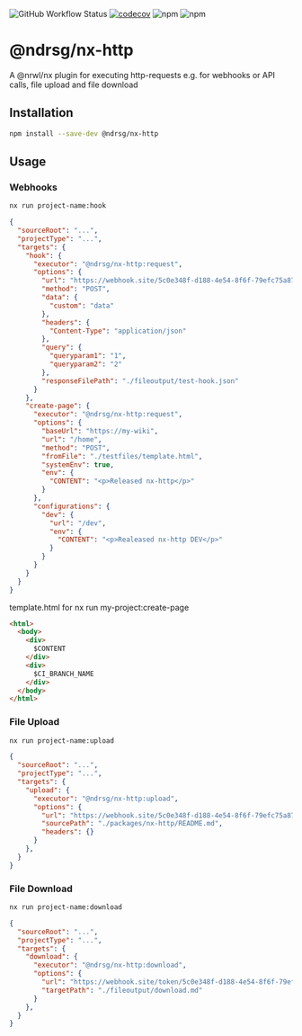 ![GitHub Workflow Status](https://img.shields.io/github/workflow/status/ndrsg/nx-ext/Test)
[![codecov](https://codecov.io/gh/ndrsg/nx-ext/branch/main/graph/badge.svg?token=GQVAC57U3Q)](https://codecov.io/gh/ndrsg/nx-ext)
![npm](https://img.shields.io/npm/v/@ndrsg/nx-http?label=%40ndrsg%2Fnx-http)
![npm](https://img.shields.io/npm/dw/@ndrsg/nx-http?label=downloads%20%40ndrsg%2Fnx-http)

# @ndrsg/nx-http

A @nrwl/nx plugin for executing http-requests e.g. for webhooks or API calls, file upload and file download


## Installation
```bash
npm install --save-dev @ndrsg/nx-http
```

## Usage
### Webhooks

```bash
nx run project-name:hook
```
```json
{
  "sourceRoot": "...",
  "projectType": "...",
  "targets": {
    "hook": {
      "executor": "@ndrsg/nx-http:request",
      "options": {
        "url": "https://webhook.site/5c0e348f-d188-4e54-8f6f-79efc75a87fe",
        "method": "POST",
        "data": {
          "custom": "data"
        },
        "headers": {
          "Content-Type": "application/json"
        },
        "query": {
          "queryparam1": "1",
          "queryparam2": "2"
        },
        "responseFilePath": "./fileoutput/test-hook.json"
      }
    },
    "create-page": {
      "executor": "@ndrsg/nx-http:request",
      "options": {
        "baseUrl": "https://my-wiki",
        "url": "/home",
        "method": "POST",
        "fromFile": "./testfiles/template.html",
        "systemEnv": true,
        "env": {
          "CONTENT": "<p>Released nx-http</p>"
        }
      },
      "configurations": {
        "dev": {
          "url": "/dev",
          "env": {
            "CONTENT": "<p>Realeased nx-http DEV</p>"
          }
        }
      }
    }
  }
}
```
template.html for nx run my-project:create-page
```html
<html>
  <body>
    <div>
      $CONTENT
    </div>
    <div>
      $CI_BRANCH_NAME
    </div>
  </body>
</html>
```

### File Upload

```bash
nx run project-name:upload
```
```json
{
  "sourceRoot": "...",
  "projectType": "...",
  "targets": {
    "upload": {
      "executor": "@ndrsg/nx-http:upload",
      "options": {
        "url": "https://webhook.site/5c0e348f-d188-4e54-8f6f-79efc75a87fe/07cbd7de-0b89-412a-b29f-66ec78f1693b",
        "sourcePath": "./packages/nx-http/README.md",
        "headers": {}
      }
    },
  }
}
```


### File Download

```bash
nx run project-name:download
```
```json
{
  "sourceRoot": "...",
  "projectType": "...",
  "targets": {
    "download": {
      "executor": "@ndrsg/nx-http:download",
      "options": {
        "url": "https://webhook.site/token/5c0e348f-d188-4e54-8f6f-79efc75a87fe/request/0138ee58-d9a2-408e-b303-07557c759bfb/download/32702fb1-135f-4fd1-bcb0-a3fecda98a26",
        "targetPath": "./fileoutput/download.md"
      }
    },
  }
}
```